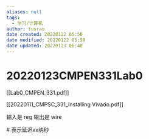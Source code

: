 ```yaml
---
aliases: null
tags:
  - 学习/计算机
author: tusrau
date created: 20220122 05:50
date modified: 20220122 05:50
date updated: 20220123 06:48
---
```


# 20220123CMPEN331Lab0

[[Lab0_CMPEN_331.pdf]]

[[20220111_CMPSC_331_Installing Vivado.pdf]]

输入是 reg
输出是 wire

\# 表示延迟xx纳秒
